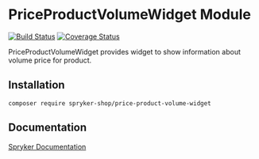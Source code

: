 # PriceProductVolumeWidget Module
[![Build Status](https://travis-ci.org/spryker-shop/price-product-volume-widget.svg)](https://travis-ci.org/spryker-shop/volume-price-product-widget)
[![Coverage Status](https://coveralls.io/repos/github/spryker-shop/price-product-volume-widget/badge.svg)](https://coveralls.io/github/spryker-shop/volume-price-product-widget)

PriceProductVolumeWidget provides widget to show information about volume price for product.

## Installation

```
composer require spryker-shop/price-product-volume-widget
```

## Documentation

[Spryker Documentation](https://academy.spryker.com/developing_with_spryker/module_guide/modules.html)
